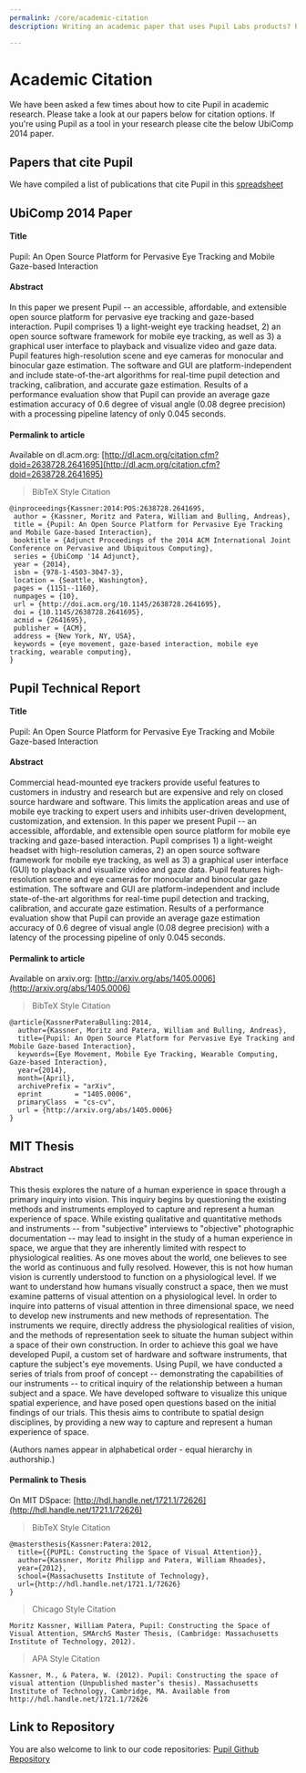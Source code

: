 ```yaml
---
permalink: /core/academic-citation
description: Writing an academic paper that uses Pupil Labs products? Please cite us!

---
```


# Academic Citation

We have been asked a few times about how to cite Pupil in academic research. Please take a look at our papers below for citation options. If you're using Pupil as a tool in your research please cite the below UbiComp 2014 paper.

## Papers that cite Pupil

We have compiled a list of publications that cite Pupil in this [spreadsheet](https://docs.google.com/spreadsheets/d/1ZD6HDbjzrtRNB4VB0b7GFMaXVGKZYeI0zBOBEEPwvBI/edit?ts=576a3b27#gid=0)

## UbiComp 2014 Paper

#### Title

Pupil: An Open Source Platform for Pervasive Eye Tracking and Mobile Gaze-based Interaction

#### Abstract

In this paper we present Pupil -- an accessible, affordable, and extensible open source platform for pervasive eye tracking and gaze-based interaction. Pupil comprises 1) a light-weight eye tracking headset, 2) an open source software framework for mobile eye tracking, as well as 3) a graphical user interface to playback and visualize video and gaze data. Pupil features high-resolution scene and eye cameras for monocular and binocular gaze estimation. The software and GUI are platform-independent and include state-of-the-art algorithms for real-time pupil detection and tracking, calibration, and accurate gaze estimation. Results of a performance evaluation show that Pupil can provide an average gaze estimation accuracy of 0.6 degree of visual angle (0.08 degree precision) with a processing pipeline latency of only 0.045 seconds.

#### Permalink to article

Available on dl.acm.org: [http://dl.acm.org/citation.cfm?doid=2638728.2641695](http://dl.acm.org/citation.cfm?doid=2638728.2641695)

> BibTeX Style Citation

```
@inproceedings{Kassner:2014:POS:2638728.2641695,
 author = {Kassner, Moritz and Patera, William and Bulling, Andreas},
 title = {Pupil: An Open Source Platform for Pervasive Eye Tracking and Mobile Gaze-based Interaction},
 booktitle = {Adjunct Proceedings of the 2014 ACM International Joint Conference on Pervasive and Ubiquitous Computing},
 series = {UbiComp '14 Adjunct},
 year = {2014},
 isbn = {978-1-4503-3047-3},
 location = {Seattle, Washington},
 pages = {1151--1160},
 numpages = {10},
 url = {http://doi.acm.org/10.1145/2638728.2641695},
 doi = {10.1145/2638728.2641695},
 acmid = {2641695},
 publisher = {ACM},
 address = {New York, NY, USA},
 keywords = {eye movement, gaze-based interaction, mobile eye tracking, wearable computing},
}
```

## Pupil Technical Report

#### Title

Pupil: An Open Source Platform for Pervasive Eye Tracking and Mobile Gaze-based Interaction

#### Abstract

Commercial head-mounted eye trackers provide useful features to customers in industry and research but are expensive and rely on closed source hardware and software. This limits the application areas and use of mobile eye tracking to expert users and inhibits user-driven development, customization, and extension. In this paper we present Pupil -- an accessible, affordable, and extensible open source platform for mobile eye tracking and gaze-based interaction. Pupil comprises 1) a light-weight headset with high-resolution cameras, 2) an open source software framework for mobile eye tracking, as well as 3) a graphical user interface (GUI) to playback and visualize video and gaze data. Pupil features high-resolution scene and eye cameras for monocular and binocular gaze estimation. The software and GUI are platform-independent and include state-of-the-art algorithms for real-time pupil detection and tracking, calibration, and accurate gaze estimation. Results of a performance evaluation show that Pupil can provide an average gaze estimation accuracy of 0.6 degree of visual angle (0.08 degree precision) with a latency of the processing pipeline of only 0.045 seconds.

#### Permalink to article

Available on arxiv.org: [http://arxiv.org/abs/1405.0006](http://arxiv.org/abs/1405.0006)

> BibTeX Style Citation

```
@article{KassnerPateraBulling:2014,
  author={Kassner, Moritz and Patera, William and Bulling, Andreas},
  title={Pupil: An Open Source Platform for Pervasive Eye Tracking and Mobile Gaze-based Interaction},
  keywords={Eye Movement, Mobile Eye Tracking, Wearable Computing, Gaze-based Interaction},
  year={2014},
  month={April},
  archivePrefix = "arXiv",
  eprint        = "1405.0006",
  primaryClass  = "cs-cv",
  url = {http://arxiv.org/abs/1405.0006}
}
```

## MIT Thesis

#### Abstract

This thesis explores the nature of a human experience in space through a primary inquiry into vision. This inquiry begins by questioning the existing methods and instruments employed to capture and represent a human experience of space. While existing qualitative and quantitative methods and instruments -- from "subjective" interviews to "objective" photographic documentation -- may lead to insight in the study of a human experience in space, we argue that they are inherently limited with respect to physiological realities. As one moves about the world, one believes to see the world as continuous and fully resolved. However, this is not how human vision is currently understood to function on a physiological level. If we want to understand how humans visually construct a space, then we must examine patterns of visual attention on a physiological level. In order to inquire into patterns of visual attention in three dimensional space, we need to develop new instruments and new methods of representation. The instruments we require, directly address the physiological realities of vision, and the methods of representation seek to situate the human subject within a space of their own construction. In order to achieve this goal we have developed Pupil, a custom set of hardware and software instruments, that capture the subject's eye movements. Using Pupil, we have conducted a series of trials from proof of concept -- demonstrating the capabilities of our instruments -- to critical inquiry of the relationship between a human subject and a space. We have developed software to visualize this unique spatial experience, and have posed open questions based on the initial findings of our trials. This thesis aims to contribute to spatial design disciplines, by providing a new way to capture and represent a human experience of space.

(Authors names appear in alphabetical order - equal hierarchy in authorship.)

#### Permalink to Thesis

On MIT DSpace: [http://hdl.handle.net/1721.1/72626](http://hdl.handle.net/1721.1/72626)

> BibTeX Style Citation

```
@mastersthesis{Kassner:Patera:2012,
  title={{PUPIL: Constructing the Space of Visual Attention}},
  author={Kassner, Moritz Philipp and Patera, William Rhoades},
  year={2012},
  school={Massachusetts Institute of Technology},
  url={http://hdl.handle.net/1721.1/72626}
}
```
> Chicago Style Citation

```
Moritz Kassner, William Patera, Pupil: Constructing the Space of Visual Attention, SMArchS Master Thesis, (Cambridge: Massachusetts Institute of Technology, 2012).
```

> APA Style Citation

```
Kassner, M., & Patera, W. (2012). Pupil: Constructing the space of visual attention (Unpublished master’s thesis). Massachusetts Institute of Technology, Cambridge, MA. Available from http://hdl.handle.net/1721.1/72626
```

## Link to Repository

You are also welcome to link to our code repositories: [Pupil Github Repository](https://github.com/pupil-labs/pupil)
